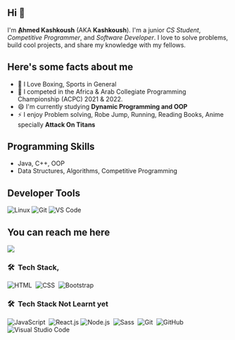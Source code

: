 ## Hi 👋
I'm **ِAhmed Kashkoush** (AKA **Kashkoush**). I'm a junior _CS Student_, _Competitive Programmer_, and _Software Developer_. I love to solve problems, build cool projects, and share my knowledge with my fellows.

## Here's some facts about me
- 🔭 I Love Boxing, Sports in General
- 🌱 I competed in the Africa & Arab Collegiate Programming Championship (ACPC) 2021 & 2022.
- 😄 I'm currently studying **Dynamic Programming and OOP** 
- ⚡ I enjoy Problem solving, Robe Jump, Running, Reading Books, Anime specially **Attack On Titans**

## Programming Skills
- Java, C++, OOP
- Data Structures, Algorithms, Competitive Programming

## Developer Tools
![Linux](https://img.shields.io/badge/Linux-FCC624?style=for-the-badge&logo=linux&logoColor=black)
![Git](https://img.shields.io/badge/GIT-E44C30?style=for-the-badge&logo=git&logoColor=white)
![VS Code](https://img.shields.io/badge/Visual_Studio_Code-0078D4?style=for-the-badge&logo=visual%20studio%20code&logoColor=white)


## You can reach me here
<a href="https://www.linkedin.com/in/ahmed-kashkoush-9658a9265/" target="_blank"><img src="https://img.shields.io/badge/-Ahmed%20Kashkoush-0077B5?style=for-the-badge&logo=Linkedin&logoColor=white"/></a>
### 🛠 &nbsp;Tech Stack,
![HTML](https://img.shields.io/badge/-HTML-05122A?style=flat&logo=HTML5)&nbsp;
![CSS](https://img.shields.io/badge/-CSS-05122A?style=flat&logo=CSS3&logoColor=1572B6)&nbsp;
![Bootstrap](https://img.shields.io/badge/-Bootstrap-05122A?style=flat&logo=bootstrap&logoColor=563D7C)&nbsp;
### 🛠 &nbsp;Tech Stack Not Learnt yet
![JavaScript](https://img.shields.io/badge/-JavaScript-05122A?style=flat&logo=javascript)&nbsp;
![React.js](https://img.shields.io/badge/-React-05122A?style=flat&logo=react)
![Node.js](https://img.shields.io/badge/-Node.js-05122A?style=flat&logo=node.js&logoColor=339933)&nbsp;
![Sass](https://img.shields.io/badge/-Sass-05122A?style=flat&logo=sass)&nbsp;
![Git](https://img.shields.io/badge/-Git-05122A?style=flat&logo=git)&nbsp;
![GitHub](https://img.shields.io/badge/-GitHub-05122A?style=flat&logo=github)&nbsp;
![Visual Studio Code](https://img.shields.io/badge/-Visual%20Studio%20Code-05122A?style=flat&logo=visual-studio-code&logoColor=007ACC)&nbsp;


